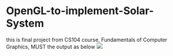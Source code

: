 # OpenGL-to-implement-Solar-System
this is final project from CS104 course, Fundamentals of Computer Graphics, MUST
the output as below
![](https://tva1.sinaimg.cn/large/0081Kckwgy1glnijrzkjtj30l80bugnw.jpg)
